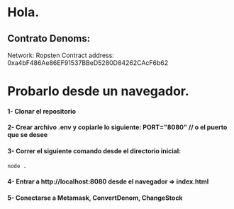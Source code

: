 # Hola. 
## Contrato Denoms: 
Network: Ropsten 
Contract address: 0xa4bF486Ae86EF91537BBeD5280D84262CAcF6b62

# Probarlo desde un navegador. 
#### 1- Clonar el repositorio 
#### 2- Crear archivo .env  y copiarle lo siguiente: PORT="8080" // o el puerto que se desee
#### 3- Correr el siguiente comando desde el directorio inicial:
  `node .`

#### 4- Entrar a http://localhost:8080 desde el navegador => index.html
#### 5- Conectarse a Metamask, ConvertDenom, ChangeStock
